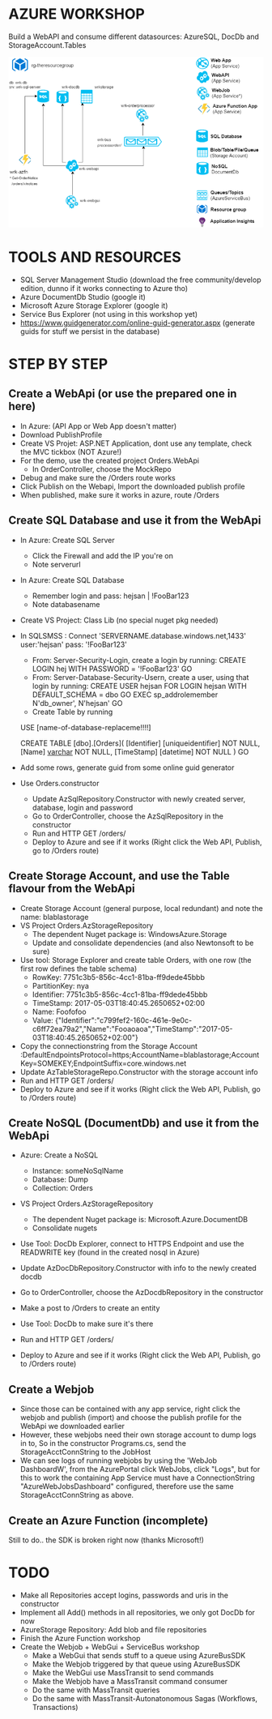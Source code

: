 # AZURE WORKSHOP

Build a WebAPI and consume different datasources: AzureSQL, DocDb and StorageAccount.Tables

![Image](azureworkshop.png)

# TOOLS AND RESOURCES

* SQL Server Management Studio (download the free community/develop edition, dunno if it works connecting to Azure tho)
* Azure DocumentDb Studio (google it)
* Microsoft Azure Storage Explorer (google it)
* Service Bus Explorer (not using in this workshop yet)
* https://www.guidgenerator.com/online-guid-generator.aspx  (generate guids for stuff we persist in the database)

# STEP BY STEP

## Create a WebApi (or use the prepared one in here)
* In Azure: (API App or Web App doesn't matter)
* Download PublishProfile
* Create VS Projet: ASP.NET Application, dont use any template, check the MVC tickbox (NOT Azure!)
* For the demo, use the created project Orders.WebApi 
	* In OrderController, choose the MockRepo
* Debug and make sure the /Orders route works
* Click Publish on the Webapi, Import the downloaded publish profile
* When published, make sure it works in azure, route /Orders

## Create SQL Database and use it from the WebApi
* In Azure: Create SQL Server
	* Click the Firewall and add the IP you're on
	* Note serverurl
* In Azure: Create SQL Database
	* Remember login and pass: hejsan | !FooBar123
	* Note databasename
* Create VS Project: Class Lib (no special nuget pkg needed)
* In SQLSMSS : Connect 'SERVERNAME.database.windows.net,1433' user:'hejsan' pass: '!FooBar123' 
	* From: Server-Security-Login, create a login by running:
		CREATE LOGIN hej
			WITH PASSWORD = '!FooBar123' 
		GO
	* From: Server-Database-Security-Usern, create a user, using that login by running:
		CREATE USER hejsan
			FOR LOGIN hejsan
			WITH DEFAULT_SCHEMA = dbo
		GO
		EXEC sp_addrolemember N'db_owner', N'hejsan'
		GO
	* Create Table by running
	
	USE [name-of-database-replaceme!!!!]

	CREATE TABLE [dbo].[Orders](
		[Identifier] [uniqueidentifier] NOT NULL,
		[Name] [varchar](50) NOT NULL,
		[TimeStamp] [datetime] NOT NULL
	) 
	GO
* Add some rows, generate guid from some online guid generator
* Use Orders.constructor
	* Update AzSqlRepository.Constructor with newly created server, database, login and password
	* Go to OrderController, choose the AzSqlRepository in the constructor
	* Run and HTTP GET /orders/
	* Deploy to Azure and see if it works (Right click the Web API, Publish, go to /Orders route)
		
## Create Storage Account, and use the Table flavour from the WebApi
* Create Storage Account (general purpose, local redundant) and note the name: blablastorage
* VS Project Orders.AzStorageRepository 
	* The dependent Nuget package is: WindowsAzure.Storage
	* Update and consolidate dependencies (and also Newtonsoft to be sure)
* Use tool: Storage Explorer and create table Orders, with one row (the first row defines the table schema)
	* RowKey: 7751c3b5-856c-4cc1-81ba-ff9dede45bbb
	* PartitionKey: nya
	* Identifier: 7751c3b5-856c-4cc1-81ba-ff9dede45bbb
	* TimeStamp: 2017-05-03T18:40:45.2650652+02:00
	* Name: Foofofoo
	* Value: {"Identifier":"c799fef2-160c-461e-9e0c-c6ff72ea79a2","Name":"Fooaoaoa","TimeStamp":"2017-05-03T18:40:45.2650652+02:00"}
* Copy the connectionstring from the Storage Account :DefaultEndpointsProtocol=https;AccountName=blablastorage;AccountKey=SOMEKEY;EndpointSuffix=core.windows.net
* Update AzTableStorageRepo.Constructor with the storage account info
* Run and HTTP GET /orders/
* Deploy to Azure and see if it works (Right click the Web API, Publish, go to /Orders route)
	
## Create NoSQL (DocumentDb) and use it from the WebApi
* Azure: Create a NoSQL
	* Instance: someNoSqlName
	* Database: Dump
	* Collection: Orders
* VS Project Orders.AzStorageRepository 
	* The dependent Nuget package is: Microsoft.Azure.DocumentDB
	* Consolidate nugets
* Use Tool: DocDb Explorer, connect to HTTPS Endpoint and use the READWRITE key (found in the created nosql in Azure)
* Update AzDocDbRepository.Constructor with info to the newly created docdb
* Go to OrderController, choose the AzDocdbRepository in the constructor

* Make a post to /Orders to create an entity
* Use Tool: DocDb to make sure it's there
* Run and HTTP GET /orders/
* Deploy to Azure and see if it works (Right click the Web API, Publish, go to /Orders route)

## Create a Webjob
* Since those can be contained with any app service, right click the webjob and publish (import) and choose the publish profile for the WebApi we downloaded earlier
* However, these webjobs need their own storage account to dump logs in to, So in the constructor Programs.cs, send the StorageAcctConnString to the JobHost
* We can see logs of running webjobs by using the 'WebJob DashboardW', from the AzurePortal click WebJobs, click "Logs", but for this to work the containing App Service
	must have a ConnectionString "AzureWebJobsDashboard" configured, therefore use the same StorageAcctConnString as above.

## Create an Azure Function (incomplete)

Still to do.. the SDK is broken right now (thanks Microsoft!)

# TODO

* Make all Repositories accept logins, passwords and uris in the constructor
* Implement all Add() methods in all repositories, we only got DocDb for now
* AzureStorage Repository: Add blob and file repositories
* Finish the Azure Function workshop
* Create the Webjob + WebGui + ServiceBus workshop
	* Make a WebGui that sends stuff to a queue using AzureBusSDK
	* Make the Webjob triggered by that queue using AzureBusSDK
	* Make the WebGui use MassTransit to send commands
	* Make the Webjob have a MassTransit command consumer
	* Do the same with MassTransit queries
	* Do the same with MassTransit-Autonatonomous Sagas (Workflows, Transactions)